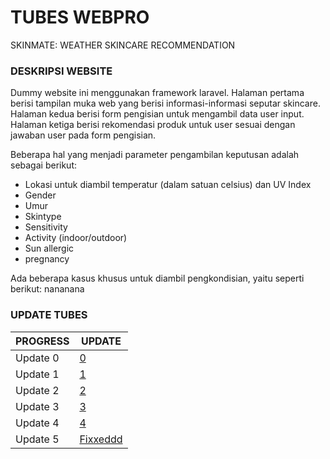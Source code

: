 # TUBES WEBPRO
SKINMATE: WEATHER SKINCARE RECOMMENDATION

### DESKRIPSI WEBSITE
Dummy website ini menggunakan framework laravel.
Halaman pertama berisi tampilan muka web yang berisi informasi-informasi seputar skincare.
Halaman kedua berisi form pengisian untuk mengambil data user input.
Halaman ketiga berisi rekomendasi produk untuk user sesuai dengan jawaban user pada form pengisian.

Beberapa hal yang menjadi parameter pengambilan keputusan adalah sebagai berikut:
- Lokasi untuk diambil temperatur (dalam satuan celsius) dan UV Index
- Gender
- Umur
- Skintype
- Sensitivity
- Activity (indoor/outdoor)
- Sun allergic
- pregnancy

Ada beberapa kasus khusus untuk diambil pengkondisian, yaitu seperti berikut:
nananana

### UPDATE TUBES
| PROGRESS | UPDATE |
| --- | --- |
| Update 0       | [0](/Update0/)
| Update 1       | [1](/Update1/)
| Update 2       | [2](/Update2/)
| Update 3       | [3](/Update3/)
| Update 4       | [4](/Update4/)
| Update 5       | [Fixxeddd](/Update5/)
